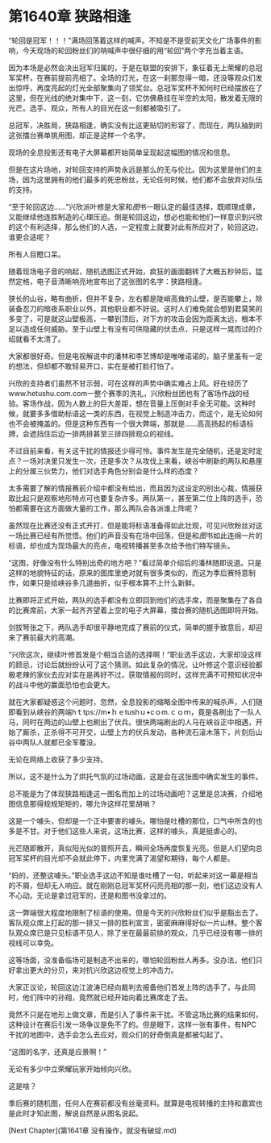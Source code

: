 # 第1640章 狭路相逢

“轮回是冠军！！！”满场回荡着这样的喊声。不知是不是受前天文化广场事件的影响，今天现场的轮回粉丝们的呐喊声中很仔细的用“轮回”两个字充当着主语。

因为本场是必然会决出冠军归属的，于是在联盟的安排下，象征着无上荣耀的总冠军奖杯，在赛前提前亮相了。全场的灯光，在这一刹那忽得一暗，还没等观众们发出惊呼，再度亮起的灯光全部聚集向了领奖台。总冠军奖杯不知何时已经摆放在了这里，但在光线的绝对集中下，这一刻，它仿佛悬挂在半空的太阳，散发着无限的光芒。选手、观众，所有人的目光在这一刻都被吸引了。

总冠军，决胜局，狭路相逢，确实没有比这更贴切的形容了，而现在，两队抽到的这张擂台赛单挑用图，却正是这样一个名字。

现场的全息投影还有电子大屏幕都开始简单呈现起这幅图的情况和信息。

但是在这片场地，对轮回支持的声势永远是那么的无与伦比。因为这里是他们的主场，因为这里拥有的他们最多的死忠粉丝，无论任何时候，他们都不会放弃对队伍的支持。

“至于轮回这边……”兴欣派叶修是大家和*图*书一眼认定的最佳选择，既顺理成章，又能继续他连胜制造的心理压迫。倒是轮回这边，想必也能和他们一样意识到兴欣的这个有利选择，那么他们的人选，一定程度上就要对此有所应对了，轮回这边，谁更合适呢？

所有人目瞪口呆。

随着现场电子音的响起，随机选图正式开始，疯狂的画面翻转了大概五秒钟后，猛然定格，电子音清晰响亮地宣布出了这张图的名字：狭路相逢。

狭长的山谷，略有曲折，但并不复杂，左右都是陡峭高耸的山壁，是否能攀上，除装备忍刀的暗夜系职业以外，其他职业都不好说。这时人们难免就会想到君莫笑的多变了，可是就这山壁极高，一攀到顶后，对下方的攻击会因为距离太远，根本不足以造成任何威胁。至于山壁上有没有可供隐藏的伏击点，只是这样一晃而过的介绍就看不太清了。

大家都很好奇。但是电视解说中的潘林和李艺博却是唯唯诺诺的，脑子里虽有一定的想法，但却都不敢轻易开口，实在是被打脸打怕了。

兴欣的支持者们虽然不甘示弱，可在这样的声势中确实难占上风。好在经历了www.hetushu.com.com一整个赛季的洗礼，兴欣粉丝团也有了客场作战的经验。客场作战，因为人数上的巨大差距，想在音量上压倒对手全无可能。这种时候，就要多多借助标语这一类的东西，在视觉上制造冲击力，而这个，是无论如何也不会被掩盖的。但是这种东西有一个很大弊端，那就是……高高扬起的标语标牌，会遮挡住后边一排两排甚至三排四排观众的视线。

不过目前来看，有关这干扰的情报还少得可怜。事件发生是完全随机，还是定时定点？一场对决里只发生一次，还是多次？从攻伐上来看，峡谷中刷新的两队和悬崖上的分属三伙势力，他们对选手角色分别会是什么样的态度？

太多需要了解的情报赛前介绍中都没有给出，而且因为这设定的别出心裁，情报获取比起只是观察地形特点可也要复杂许多。两队第一，甚至第二位上阵的选手，恐怕都需要在这方面做大量的工作，那么两队会各派谁上阵呢？

虽然现在比赛还没有正式开打，但是能将标语准备得如此壮观，可见兴欣粉丝对这一场比赛已经有所觉悟。他们的声音没有在场中回荡，但是和*图*书如此连绵一片的标语，却也成为现场最大的亮点，电视转播甚至多次给予他们特写镜头。

“这图，好像没有什么特别出奇的地方吧？”看过简单介绍后的潘林随即说道。只是这样的地貌特征的话，原来的图库里绝对就有很多类似的，而这为季后赛特意制作，如果只是给峡谷多几道曲折，似乎根本算不上什么新鲜。

比赛即将正式开始，两队的选手都没有立即回到他们的选手席，而是聚集在了各自的比赛席前，大家一起齐齐望着上空的电子大屏幕，擂台赛的随机选图即将开始。

剑拔弩张之下，两队选手却很平静地完成了赛前的仪式，简单的握手致意后，却迎来了赛前最大的高潮。

“兴欣这次，继续叶修首发是个相当合适的选择啊！”职业选手这边，大家却没这样的顾忌，讨论后就纷纷认可了这个猜测。如此复杂的情况，让叶修这个意识经验都极老辣的家伙去应对实在是再好不过，获取情报的同时，这样充满不可预知状况中的战斗中他的赢面恐怕也会更大。

就在大家都疑惑这个问题时，忽然，全息投影的缩略全图中传来的喊杀声，人们随即看到从峡谷的两端hｔtps://m•ｈｅtushｕ•cｏm.ｃｏｍ，竟是各刷出了一队人马，同时在两边的山壁上也刷出了伏兵。很快两端刷出的人马在峡谷正中相遇，开始了厮杀，正杀得不可开交，山壁上方的伏兵发动，各种流石滚木落下，片刻后山谷中两队人就都已全军覆没。

无论在网络上收获了多少支持。

所以，这不是什么为了烘托气氛的过场动画，这是会在这张图中确实发生的事件。

总不能是为了体现狭路相逢这一图名而加上的过场动画吧？这里是总决赛，介绍地图信息那得规规矩矩的，哪允许这样花里胡哨？

这是一个噱头，但却是一个正中要害的噱头。哪怕是吐槽的那位，口气中所含的也多是不甘。对于他们这些人来说，这场比赛，这样的噱头，真是挺虐心的。

光芒随即散开，真似阳光似的普照开去，瞬间全场再度恢复光亮。但是人们望向总冠军奖杯的目光却不会就此停下，内里充满了渴望和期待，每个人都是。

“妈的，还整这噱头。”职业选手这边不知是谁吐槽了一句，听起来对这一幕是相当的不屑，但却无人响应。就在刚刚总冠军奖杯闪亮亮相的那一刻，他们这边没有人不心动。无论是拿过冠军的，还是和图书没拿过的。

这一弊端很大程度地限制了标语的使用。但是今天的兴欣粉丝们似乎是豁出去了。客队观众席上打起的那一排又一排的胜利宣言，密密麻麻得好似一片山林。整个客队观众席已是只见标语不见人，除了坐在最最前排的观众，几乎已经没有哪一排的视线可以幸免。

这等场面，没准备临场可是制造不出来的，哪怕轮回粉丝人再多。没办法，他们只好拿出更大的分贝，来对抗兴欣这边视觉上的冲击力。

大家正议论，轮回这边江波涛已经向裁判去报备他们首发上阵的选手了，与此同时，他们阵中的孙翔，竟然就已经开始向着比赛席走了去。

竟然不只是在地形上做文章，而是引入了事件来干扰。不管这场比赛的结果如何，这种设计在赛后引发一场争议是免不了的。但是眼下，这样一张有事件，有NPC干扰的地图中，选手会怎么去应对，观众们的好奇倒真是都被勾起了。

“这图的名字，还真是应景啊！”

无论有多少中立荣耀玩家开始倾向兴欣。

这是啥？

季后赛的随机图，任何人在赛前都没有丝毫资料。就算是电视转播的主持和嘉宾也是此时才知此图，解说自然是从图名说起。



[Next Chapter](第1641章 没有操作，就没有破绽.md)